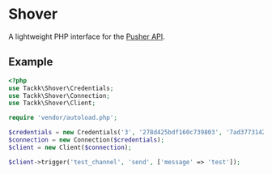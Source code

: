 # Shover

A lightweight PHP interface for the [Pusher API](http://pusher.com/docs/rest_api).

## Example

``` php
<?php
use Tackk\Shover\Credentials;
use Tackk\Shover\Connection;
use Tackk\Shover\Client;

require 'vendor/autoload.php';

$credentials = new Credentials('3', '278d425bdf160c739803', '7ad3773142a6692b25b8');
$connection = new Connection($credentials);
$client = new Client($connection);

$client->trigger('test_channel', 'send', ['message' => 'test']);
```
